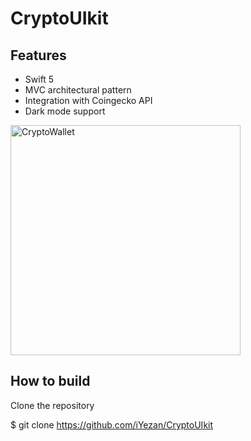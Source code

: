 # CryptoUIkit

## Features

- Swift 5
- MVC architectural pattern
- Integration with Coingecko API
- Dark mode support

<img width="368" alt="CryptoWallet" src="https://user-images.githubusercontent.com/29463442/157120303-b88271c6-dcaa-4534-921a-ac440a1b8947.png">

## How to build
Clone the repository

$ git clone https://github.com/iYezan/CryptoUIkit

